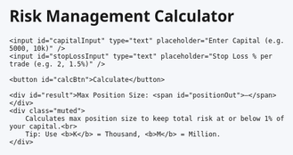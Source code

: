 <html lang="en">
<head>
    <meta charset="UTF-8" />
    <title>Risk Management Calculator</title>
    <style>
html, body {
    margin: 0;
    padding: 0;
    border: none;
    height: 100vh;
    font-family: "Segoe UI", Roboto, sans-serif;
    background: #f5f7fa;
    display: flex;
    justify-content: center;
    align-items: center;
}

.card {
    background: #fff;
    max-width: 460px; /* Slightly larger */
    width: 90%;
    border-radius: 8px;
    box-shadow: 0 2px 10px rgba(0, 0, 0, .08);
    padding: 36px 28px; /* Slightly larger padding */
    text-align: center;
}

h1 {
    margin-top: 0;
    font-size: 1.8rem; /* Slightly larger heading */
    margin-bottom: 18px;
}

input {
    width: 100%;
    padding: 12px 14px; /* Larger input fields */
    margin: 12px 0;
    border: 1px solid #ced4da;
    border-radius: 4px;
    font-size: 1rem; /* Slightly larger font */
}

button {
    background: #2f6df6;
    color: #fff;
    border: none;
    border-radius: 4px;
    padding: 10px 20px; /* Slightly larger button */
    font-size: 1rem;
    cursor: pointer;
}

button:hover {
    background: #244dc3;
}

#result {
    font-size: 1.4rem; /* Slightly larger result text */
    margin-top: 28px;
    font-weight: 600;
}

.muted {
    font-size: 0.95rem; /* Slightly larger muted text */
    color: #6c757d;
    margin-top: 18px;
}
</style>
</head>
<body>

<div class="card">
    <h1>Risk Management Calculator</h1>

    <input id="capitalInput" type="text" placeholder="Enter Capital (e.g. 5000, 10k)" />
    <input id="stopLossInput" type="text" placeholder="Stop Loss % per trade (e.g. 2, 1.5%)" />

    <button id="calcBtn">Calculate</button>

    <div id="result">Max Position Size: <span id="positionOut">—</span></div>
    <div class="muted">
        Calculates max position size to keep total risk at or below 1% of your capital.<br>
        Tip: Use <b>K</b> = Thousand, <b>M</b> = Million.
    </div>
</div>

<script>
    // ---------- helpers ----------
    function parseInput(str) {
        if (!str) return NaN;
        str = str.replace(/,/g, '').trim().toLowerCase();
        let mult = 1;
        const last = str.slice(-1);
        if (last === 'k') { mult = 1e3; str = str.slice(0, -1); }
        else if (last === 'm') { mult = 1e6; str = str.slice(0, -1); }
        const n = Number(str);
        return isFinite(n) ? n * mult : NaN;
    }

    function parsePercent(str) {
        if (!str) return NaN;
        str = str.replace('%', '').trim();
        const n = Number(str);
        return isFinite(n) ? n : NaN;
    }

    function formatCommas(x) {
        return x.toLocaleString('en-US', { maximumFractionDigits: 2 });
    }

    // ---------- main logic ----------
    document.getElementById('calcBtn').addEventListener('click', () => {
        const capital = parseInput(document.getElementById('capitalInput').value);
        const stopLossPct = parsePercent(document.getElementById('stopLossInput').value);

        if (isNaN(capital) || isNaN(stopLossPct) || capital <= 0 || stopLossPct <= 0) {
            alert('Please enter valid numbers for both fields.');
            return;
        }

        const riskPerTrade = capital * 0.01; // 1% risk per trade
        const maxPosition = riskPerTrade / (stopLossPct / 100);

        document.getElementById('positionOut').textContent =
            formatCommas(maxPosition) + ' worth of position';
    });
</script>

</body>
</html>
